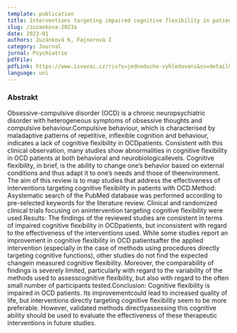 ```yaml
---
template: publication
title: Interventions targeting impaired cognitive flexibility in patients with obsessive-compulsive disorder - a review of clinical trials
slug: /zuzankova-2023a
date: 2023-01
authors: Zuzánková K, Fajnerová I
category: Journal
jurnal: Psychiatrie 
pdfFile: 
pdfLink: https://www.isvavai.cz/riv?s=jednoduche-vyhledavani&ss=detail&n=0&h=RIV%2F00023752%3A_____%2F23%3A43921184%21RIV24-MZ0-00023752
language: uni
---
```


### Abstrakt

Obsessive-compulsive disorder (OCD) is a chronic neuropsychiatric disorder with heterogeneous symptoms of obsessive thoughts and compulsive behaviour.Compulsive behaviour, which is characterised by maladaptive patterns of repetitive, inflexible cognition and behaviour, indicates a lack of cognitive flexibility in OCDpatients. Consistent with this clinical observation, many studies show abnormalities in cognitive flexibility in OCD patients at both behavioral and neurobiologicallevels. Cognitive flexibility, in brief, is the ability to change one’s behavior based on external conditions and thus adapt it to one’s needs and those of theenvironment. The aim of this review is to map studies that address the effectiveness of interventions targeting cognitive flexibility in patients with OCD.Method: Asystematic search of the PubMed database was performed according to pre-selected keywords for the literature review. Clinical and randomized clinical trials focusing on anintervention targeting cognitive flexibility were used.Results: The findings of the reviewed studies are consistent in terms of impaired cognitive flexibility in OCDpatients, but inconsistent with regard to the effectiveness of the interventions used. While some studies report an improvement in cognitive flexibility in OCD patientsafter the applied intervention (especially in the case of methods using procedures directly targeting cognitive functions), other studies do not find the expected changein measured cognitive flexibility. Moreover, the comparability of findings is severely limited, particularly with regard to the variability of the methods used to assesscognitive flexibility, but also with regard to the often small number of participants tested.Conclusion: Cognitive flexibility is impaired in OCD patients. Its improvementcould lead to increased quality of life, but interventions directly targeting cognitive flexibility seem to be more preferable. However, validated methods directlyassessing this cognitive ability should be used to evaluate the effectiveness of these therapeutic interventions in future studies.